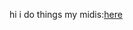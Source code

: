 hi i do things
my midis:[here](https://drive.google.com/drive/folders/1WBC0KIGrHHt9L2LQRpcT04OEU7rr1Uah?usp=sharing)
